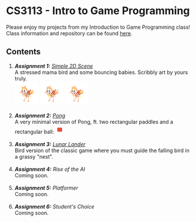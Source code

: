 # CS3113 - Intro to Game Programming
Please enjoy my projects from my Introduction to Game Programming class! Class information and repository can be found [here](https://github.com/carmineguida/CS3113).

## Contents
1. _**Assignment 1:** [Simple 2D Scene](https://github.com/mkarroqe/CS3113/blob/master/Simple-Birdie/README.md)_ <br/> A stressed mama bird and some bouncing babies. Scribbly art by yours truly. <br/> ![baby birdie](https://raw.githubusercontent.com/mkarroqe/CS3113/master/Class%20Material/Assets/2D%20Sprites/baby_birdie.png) ![baby birdie](https://raw.githubusercontent.com/mkarroqe/CS3113/master/Class%20Material/Assets/2D%20Sprites/baby_birdie.png) ![baby birdie](https://raw.githubusercontent.com/mkarroqe/CS3113/master/Class%20Material/Assets/2D%20Sprites/baby_birdie.png) <br /><br />
2. _**Assignment 2:** [Pong](https://github.com/mkarroqe/CS3113/tree/master/Pong)_ <br/> A very minimal version of Pong, ft. two rectangular paddles and a rectangular ball: ![ball](https://github.com/mkarroqe/CS3113/blob/master/Pong/ball.png) <br /><br />
3. _**Assignment 3:** [Lunar Lander](https://github.com/mkarroqe/CS3113/tree/master/Lunar-Lander)_ <br/> Bird version of the classic game where you must guide the falling bird in a grassy "nest". <br /><br />
4. _**Assignment 4:** Rise of the AI_ <br/> Coming soon. <br /><br />
5. _**Assignment 5:** Platformer_ <br/> Coming soon. <br /><br />
6. _**Assignment 6:** Student's Choice_ <br/> Coming soon. <br /><br />
